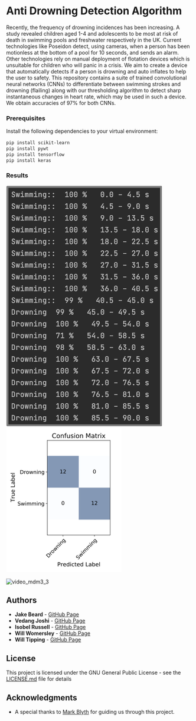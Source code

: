 # Anti Drowning Detection Algorithm

Recently, the frequency of drowning incidences has been increasing. A study revealed children aged 1-4 and adolescents to be most at risk of death in swimming pools and freshwater respectively in the UK. Current technologies like Poseidon detect, using cameras, when a person has been motionless at the bottom of a pool for 10 seconds, and sends an alarm. Other technologies rely on manual deployment of flotation devices which is unsuitable for children who will panic in a crisis. We aim to create a device that automatically detects if a person is drowning and auto inflates to help the user to safety. This repository contains a suite of trained convolutional neural networks (CNNs) to differentiate between swimming strokes and drowning (flailing) along with our thresholding algorithm to detect sharp instantaneous changes in heart rate, which may be used in such a device. We obtain accuracies of 97% for both CNNs.


### Prerequisites

Install the following dependencies to your virtual environment:

```
pip install scikit-learn
pip install pywt
pip install tensorflow
pip install keras
```

### Results
![cnn results](cnn_results.png) ![confusion results](confusion_matrix.png)

![video_mdm3_3](https://user-images.githubusercontent.com/50496437/118116476-3bab6080-b3e2-11eb-883a-50bcb7023edc.gif)


## Authors

* **Jake Beard** - [GitHub Page](https://github.com/jake-beardo)
* **Vedang Joshi** - [GitHub Page](https://github.com/vedang-joshi)
* **Isobel Russell** - [GitHub Page](https://github.com/isobelrussell00)
* **Will Womersley** - [GitHub Page](https://github.com/WWomersley)
* **Will Tipping** - [GitHub Page](https://github.com/WillTipping)

## License

This project is licensed under the GNU General Public License - see the [LICENSE.md](LICENSE.md) file for details

## Acknowledgments

* A special thanks to [Mark Blyth](https://research-information.bris.ac.uk/en/persons/mark-d-blyth) for guiding us through this project.
